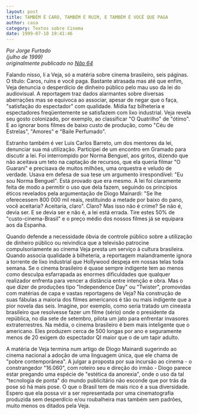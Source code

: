 ```yaml
---
layout: post
title: TAMBÉM É CARO, TAMBÉM É RUIM, E TAMBÉM É VOCÊ QUE PAGA
author: casa
category: Textos sobre Cinema
date: 1999-07-10 19:41:46
---
```

*Por Jorge Furtado*\
*(julho de 1999)*\
*originalmente publicado no [Não 64](https://www.nao-til.com.br/nao-64/jorge.htm)*

Falando nisso, li a Veja, só a matéria sobre cinema brasileiro, seis páginas. O título: Caros, ruins e você paga. Bastante atrasada mas até que enfim, Veja denuncia o desperdício de dinheiro público pelo mau uso da lei do audiovisual. A reportagem traz dados alarmantes sobre diversas aberrações mas se equivoca ao associar, apesar de negar que o faça, "satisfação do espectador" com qualidade. Mídia faz bilheteria e espectadores freqüentemente se satisfazem com lixo industrial. Veja revela seu gosto colonizado, por exemplo, ao classificar "O Quatrilho" de "ótimo". E ao ignorar bons filmes de baixo custo de produção, como "Céu de Estrelas", "Amores" e "Baile Perfumado".

Estranho também é ver Luis Carlos Barreto, um dos mentores da lei, denunciar sua má utilização. Participei de um encontro em Gramado para discutir a lei. Foi interrompido por Norma Benguel, aos gritos, dizendo que não aceitava um teto na captação de recursos, que ela queria filmar "O Guarani" e precisava de muitos milhões, uma orquestra e veludo de verdade. Usava em defesa de sua tese um argumento irrespondível: "Eu sou Norma Benguel". Está provado que era mesmo. A lei foi claramente feita de modo a permitir o uso que dela fazem, seguindo os princípios éticos revelados pela argumentação de Diogo Mainardi: "Se lhe oferecessem 800 000 mil reais, restituindo a metade por baixo do pano, você aceitaria? Aceitaria, claro". Claro? Mas isso não é crime? Se não é, devia ser. E se devia ser e não é, a lei está errada. Tire estes 50% de "custo-cinema-Brasil" e o preço médio dos nossos filmes já se equipara aos da Espanha.

Quando defende a necessidade óbvia de controle público sobre a utilização de dinheiro público ou reivindica que a televisão patrocine compulsoriamente ao cinema Veja presta um serviço à cultura brasileira. Quando associa qualidade à bilheteria, a reportagem malandramente ignora a torrente de lixo industrial que Hollywood despeja em nossas telas toda semana. Se o cinema brasileiro é quase sempre indigente tem ao menos como desculpa esfarrapada as enormes dificuldades que qualquer realizador enfrenta para vencer a distância entre intenção e obra. Mas o que dizer de produções tipo "Independence Day" ou "Twister", promovidas com matérias de capa e vastas reportagens de Veja? Na construção de suas fábulas a maioria dos filmes americanos é tão ou mais indigente que a pior novela das seis. Imagine, por exemplo, como seria tratado um cineasta brasileiro que resolvesse fazer um filme (sério) onde o presidente da república, no dia sete de setembro, pilota um jato para enfrentar invasores extraterrestres. Na média, o cinema brasileiro é bem mais inteligente que o americano. Eles produzem cerca de 500 longas por ano e seguramente menos de 20 exigem do espectador QI maior que o de um tapir adulto.

A matéria de Veja termina num artigo de Diogo Mainardi sugerindo ao cinema nacional a adoção de uma linguagem única, que ele chama de "pobre contemporânea". A julgar a proposta por sua incursão ao cinema - o constrangedor "16.060", com roteiro seu e direção do irmão - Diogo parece estar pregando uma espécie de "estética da anorexia", onde o uso da tal "tecnologia de ponta" do mundo publicitário não esconde que por trás da pose só há mais pose. O que o Brasil tem de mais rico é a sua diversidade. Espero que ela possa vir a ser representada por uma cinematografia produzida sem desperdício e/ou roubalheira mas também sem padrões, muito menos os ditados pela Veja.